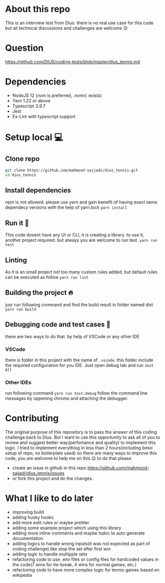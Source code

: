 # About this repo
This is an interview test from Dius. there is no real use case for this code but all technical discussions and challenges are welcome :blush:

# Question
https://github.com/DiUS/coding-tests/blob/master/dius_tennis.md

# Dependencies
* NodeJS 12 (nvm is preferred, .nvmrc exists)
* Yarn 1.22 or above
* Typescript 3.9.7
* Jest
* Es-Lint with typescript support

# Setup local :computer:
## Clone repo
```bash
git clone https://github.com/mahmood-sajjadi/dius_tennis.git
cd dius_tennis
```

## Install dependencies
npm is not allowed. please use yarn and gain benefit of having exact same dependecy versions with the help of yarn.lock
`yarn install`

## Run it :running:
This code dosent have any UI or CLI, it is creating a library. to use it, another project required. but always you are welcome to run test.
`yarn run test`

## Linting
As it is an small project not too many custom rules added, but default rules can be executed as follow
`yarn run lint`

## Building the project :fire:
jusr run following command and find the build result in folder named dist
`yarn run build`

## Debugging code and test cases :bug:
there are two ways to do that. by help of VSCode or any other IDE
### VSCode
there is folder in this project with the name of `.vscode`. this folder include the required configuration for you IDE.
Just open debug tab and run `Jest All`

### Other IDEs
run following command
`yarn run test:debug`
follow the command line messages by oppening chrome and attaching the debugger.

# Contributing
The original purpose of this repository is to pass the answer of this coding challenge back to Dius.
But I want to use this opportunity to ask all of you to review and suggest better way(perfomance and quality) to implement this logic.
I tried to implement everything in less than 2 hours(including besic setup of repo, no boilerplate used) so there are many ways to improve this code, you are welcome to help me on this :wink:
to do that please
* create an issue in github in this repo https://github.com/mahmood-sajjadi/dius_tennis/issues
* or fork this project and do the changes.

# What I like to do later
* improving build
* adding husky hooks
* add more eslit rules or maybe prettier
* adding some example project which using this library
* adding more inline-comments and maybe tsdoc to auto generate documentation
* adding logics to handle wrong inputs(it was not expected as part of coding challenge) like stop the set after first win
* adding logic to handle multipple sets
* refactoring code to use .env files or config files for hardcoded values in the code(7 wins for tie-break, 4 wins for normal games, etc.)
* refactoring code to have more complex logic for tennis games based on wikipedia
